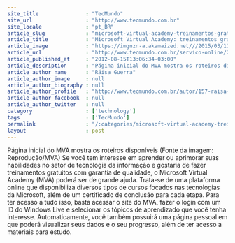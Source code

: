 ```yaml
---
site_title               : "TecMundo"
site_url                 : "http://www.tecmundo.com.br"
site_locale              : "pt_BR"
article_slug             : "microsoft-virtual-academy-treinamentos-gratuitos-com-certificado-de-conclusao"
article_title            : "Microsoft Virtual Academy: treinamentos gratuitos com certificado de conclusão"
article_image            : "https://imgnzn-a.akamaized.net///2015/03/11/11181059349300-t1200x480.jpg"
article_url              : "http://www.tecmundo.com.br/servico-online/28431-microsoft-virtual-academy-treinamentos-gratuitos-com-certificado-de-conclusao.htm"
article_published_at     : "2012-08-15T13:06:34-03:00"
article_description      : "Página inicial do MVA mostra os roteiros disponíveis (Fonte da imagem: Reprodução/MVA) Se você tem interesse em aprender ou aprimorar suas habilidades no setor de tecnologia da informação e gostaria de fazer treinamentos gratuitos com garantia de qualidade, o Microsoft Virtual Academy (MVA) poderá ser de grande ajuda. Trata-se de uma plataforma online que disponibiliza diversos tipos de cursos focados nas tecnologias da Microsoft, além de um certificado de conclusão para cada etapa. Para ter acesso a tudo isso, basta acessar o site do MVA, fazer o login com um ID do Windows Live e selecionar os tópicos de aprendizado que você tenha interesse. Automaticamente, você também possuirá uma página pessoal em que poderá visualizar seus dados e o seu progresso, além de ter acesso a materiais para estudo."
article_author_name      : "Ráisa Guerra"
article_author_image     : null
article_author_biography : null
article_author_profile   : "http://www.tecmundo.com.br/autor/157-raisa-guerra/"
article_author_facebook  : null
article_author_twitter   : null
category                 : ['technology']
tags                     : ['TecMundo']
permalink                : "/:categories/microsoft-virtual-academy-treinamentos-gratuitos-com-certificado-de-conclusao/"
layout                   : post
---
```


Página inicial do MVA mostra os roteiros disponíveis (Fonte da imagem: Reprodução/MVA) Se você tem interesse em aprender ou aprimorar suas habilidades no setor de tecnologia da informação e gostaria de fazer treinamentos gratuitos com garantia de qualidade, o Microsoft Virtual Academy (MVA) poderá ser de grande ajuda. Trata-se de uma plataforma online que disponibiliza diversos tipos de cursos focados nas tecnologias da Microsoft, além de um certificado de conclusão para cada etapa. Para ter acesso a tudo isso, basta acessar o site do MVA, fazer o login com um ID do Windows Live e selecionar os tópicos de aprendizado que você tenha interesse. Automaticamente, você também possuirá uma página pessoal em que poderá visualizar seus dados e o seu progresso, além de ter acesso a materiais para estudo.
